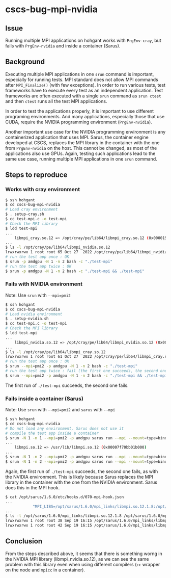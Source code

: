 # cscs-bug-mpi-nvidia

## Issue
Running multiple MPI applications on hohgant works with `PrgEnv-cray`, but fails with `PrgEnv-nvidia` and inside a container (Sarus). 

## Background
Executing multiple MPI applications in one `srun` command is important, especially for running tests. MPI standard does not allow MPI commands after `MPI_Finalize()` (with few exceptions). In order to run various tests, test frameworks have to execute every test as an independent application. Test frameworks are often executed with a single `srun` command as `srun ctest` and then `ctest` runs all the test MPI applications.

In order to test the applications properly, it is important to use different programing environments. And many applications, especially those that use CUDA, require the NVIDIA programming environment (`PrgEnv-nvidia`).

Another important use case for the NVIDIA programming environment is any containerized application that uses MPI. Sarus, the container engine developed at CSCS, replaces the MPI library in the container with the one from `PrgEnv-nvidia` on the host. This cannot be changed, as most of the applications also use GPUs. Again, testing such applications lead to the same use case, running multiple MPI applications in one `srun` command.

## Steps to reproduce
### Works with cray environment
```bash
$ ssh hohgant
$ cd cscs-bug-mpi-nvidia
# Load cray environment
$ . setup-cray.sh
$ cc test-mpi.c -o test-mpi
# Check the MPI library
$ ldd test-mpi
...
	libmpi_cray.so.12 => /opt/cray/pe/lib64/libmpi_cray.so.12 (0x00001543fb2cf000)
...
$ ls -l /opt/cray/pe/lib64/libmpi_nvidia.so.12
lrwxrwxrwx 1 root root 65 Oct 27  2022 /opt/cray/pe/lib64/libmpi_nvidia.so.12 -> /opt/cray/pe/mpich/8.1.21/ofi/nvidia/20.7/lib/libmpi_nvidia.so.12
# run the test app once : OK
$ srun -p amdgpu -N 1 -n 2 bash -c "./test-mpi"
# run the test app twice : OK
$ srun -p amdgpu -N 1 -n 2 bash -c "./test-mpi && ./test-mpi"
```

### Fails with NVIDIA environment
Note: Use `srun` with `--mpi=pmi2`
```bash
$ ssh hohgant
$ cd cscs-bug-mpi-nvidia
# Load nvidia environment
$ . setup-nvidia.sh
$ cc test-mpi.c -o test-mpi
# Check the MPI library
$ ldd test-mpi
...
	libmpi_nvidia.so.12 => /opt/cray/pe/lib64/libmpi_nvidia.so.12 (0x000014d6ddfab000)
...
$ ls -l /opt/cray/pe/lib64/libmpi_cray.so.12
lrwxrwxrwx 1 root root 61 Oct 27  2022 /opt/cray/pe/lib64/libmpi_cray.so.12 -> /opt/cray/pe/mpich/8.1.21/ofi/cray/10.0/lib/libmpi_cray.so.12
# run the test app once : OK
$ srun --mpi=pmi2 -p amdgpu -N 1 -n 2 bash -c "./test-mpi"
# run the test app twice : fail (the first one succeeds, the second one fails)
$ srun --mpi=pmi2 -p amdgpu -N 1 -n 2 bash -c "./test-mpi && ./test-mpi"
```
The first run of `./test-mpi` succeeds, the second one fails.

### Fails inside a container (Sarus)
Note: Use `srun` with `--mpi=pmi2` and `sarus` with `--mpi`
```bash
$ ssh hohgant
$ cd cscs-bug-mpi-nvidia
# Do not load any environment, Sarus does not use it
# compile the test app inside a container
$ srun -N 1 -n 1 --mpi=pmi2 -p amdgpu sarus run --mpi --mount=type=bind,source=$HOME,destination=$HOME quay.io/madeeks/osu-mb:6.2-mpich4.1-ubuntu22.04 bash -c "cd ~/cscs-bug-mpi-nvidia && mpicc test-mpi.c -o test-mpi && ldd ./test-mpi"
...
	libmpi.so.12 => /usr/lib/libmpi.so.12 (0x00007f70bb01b000)
...
$ srun -N 1 -n 2 --mpi=pmi2 -p amdgpu sarus run --mpi --mount=type=bind,source=$HOME,destination=$HOME quay.io/madeeks/osu-mb:6.2-mpich4.1-ubuntu22.04 bash -c "cd ~/cscs-bug-mpi-nvidia && ./test-mpi"
$ srun -N 1 -n 2 --mpi=pmi2 -p amdgpu sarus run --mpi --mount=type=bind,source=$HOME,destination=$HOME quay.io/madeeks/osu-mb:6.2-mpich4.1-ubuntu22.04 bash -c "cd ~/cscs-bug-mpi-nvidia && ./test-mpi && ./test-mpi"
```
Again, the first run of `./test-mpi` succeeds, the second one fails, as with the NVIDIA environment.
This is likely because Sarus replaces the MPI library in the container with the one from the NVIDIA environment. Sarus does this in the MPI hook.
```bash
$ cat /opt/sarus/1.6.0/etc/hooks.d/070-mpi-hook.json
...
            "MPI_LIBS=/opt/sarus/1.6.0/mpi_links/libmpi.so.12.1.8:/opt/sarus/1.6.0/mpi_links/libmpifort.so.12.1.8",
...
$ ls -l /opt/sarus/1.6.0/mpi_links/libmpi.so.12.1.8 /opt/sarus/1.6.0/mpi_links/libmpifort.so.12.1.8
lrwxrwxrwx 1 root root 38 Sep 19 16:15 /opt/sarus/1.6.0/mpi_links/libmpi.so.12.1.8 -> /opt/cray/pe/lib64/libmpi_nvidia.so.12
lrwxrwxrwx 1 root root 42 Sep 19 16:15 /opt/sarus/1.6.0/mpi_links/libmpifort.so.12.1.8 -> /opt/cray/pe/lib64/libmpifort_nvidia.so.12
```

## Conclusion
From the steps described above, it seems that there is something worng in the NVIDIA MPI library (libmpi_nvidia.so.12), as we can see the same problem with this library even when using different compilers (`cc` wrapper on the node and `mpicc` in a container).
